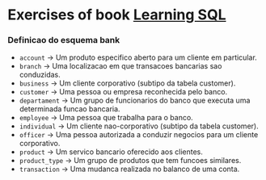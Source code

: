 # Exercises of book [Learning SQL](https://amzn.to/3MsQxwI)

### Definicao do esquema **bank**

- `account`       -> Um produto especifico aberto para um cliente em particular.
- `branch`        -> Uma localizacao em que transacoes bancarias sao conduzidas.
- `business`      -> Um cliente corporativo (subtipo da tabela customer).
- `customer`      -> Uma pessoa ou empresa reconhecida pelo banco.
- `departament`   -> Um grupo de funcionarios do banco que executa uma determinada funcao bancaria.
- `employee`      -> Uma pessoa que trabalha para o banco.
- `individual`    -> Um cliente nao-corporativo (subtipo da tabela customer).
- `officer`       -> Uma pessoa autorizada a conduzir negocios para um cliente corporativo.
- `product`       -> Um servico bancario oferecido aos clientes.
- `product_type`  -> Um grupo de produtos que tem funcoes similares.
- `transaction`   -> Uma mudanca realizada no balanco de uma conta.    